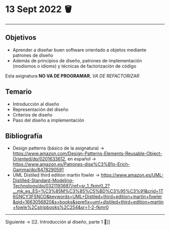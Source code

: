 # 13 Sept 2022 🪣
---
## Objetivos
- Aprender a diseñar buen software orientado a objetos mediante patrones de diseño
- Además de principios de diseño, patrones de implementación (modismos o idioms) y técnicas de factorización de código

Esta asignatura **NO VA DE PROGRAMAR**, *VA DE REFACTORIZAR*

## Temario
- Introducción al diseño
- Representación del diseño
- Criterios de diseño
- Paso del diseño a implementación

## Bibliografía
- Design patterns (básico de la asignatura) -> https://www.amazon.com/Design-Patterns-Elements-Reusable-Object-Oriented/dp/0201633612, en español -> https://www.amazon.es/Patrones-dise%C3%B1o-Erich-Gamma/dp/8478290591
- UML Distiled third edition martin fowler -> https://www.amazon.es/UML-Distilled-Standard-Modeling-Technology/dp/0321193687/ref=sr_1_fkmr0_2?__mk_es_ES=%C3%85M%C3%85%C5%BD%C3%95%C3%91&crid=1T6GNCY3FSNCO&keywords=UML+Distiled+third+edition+martin+fowler&qid=1663056820&s=books&sprefix=uml+distiled+third+edition+martin+fowle%2Cstripbooks%2C254&sr=1-2-fkmr0

---
Siguiente -> [[2. Introducción al diseño, parte 1 🚖]]
